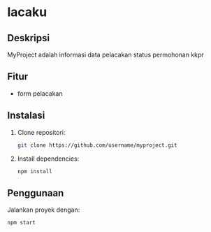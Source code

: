# lacaku
## Deskripsi
MyProject adalah informasi data pelacakan status permohonan kkpr

## Fitur
- form pelacakan


## Instalasi
1. Clone repositori:
    ```bash
    git clone https://github.com/username/myproject.git
    ```
2. Install dependencies:
    ```bash
    npm install
    ```

## Penggunaan
Jalankan proyek dengan:
```bash
npm start
